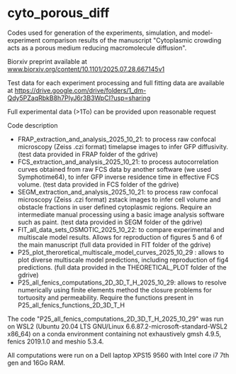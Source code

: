 # cyto_porous_diff
Codes used for generation of the experiments, simulation, and model-experiment comparison results of the manuscript "Cytoplasmic crowding acts as a porous medium reducing macromolecule diffusion".

Biorxiv preprint available at 
www.biorxiv.org/content/10.1101/2025.07.28.667145v1

Test data for each experiment processing and full fitting data are available at 
https://drive.google.com/drive/folders/1_dm-Qdy5PZaqRbkB8h7PlyJ6r3B3WpCI?usp=sharing

Full experimental data (>1To) can be provided upon reasonable request


Code description
- FRAP_extraction_and_analysis_2025_10_21: to process raw confocal microscopy (Zeiss .czi format) timelapse images to infer GFP diffusivity. (test data provided in FRAP folder of the gdrive)
- FCS_extraction_and_analysis_2025_10_21: to process autocorrelation curves obtained from raw FCS data by another software (we used Symphotime64), to infer GFP inverse residence time in effective FCS volume. (test data provided in FCS folder of the gdrive)
- SEGM_extraction_and_analysis_2025_10_21: to process raw confocal microscopy (Zeiss .czi format) zstack images to infer cell volume and obstacle fractions in user defined cytoplasmic regions. Require an intermediate manual processing using a basic image analysis software such as paint. (test data provided in SEGM folder of the gdrive)
- FIT_all_data_sets_OSMOTIC_2025_10_22: to compare experimental and multiscale model results. Allows for reproduction of figures 5 and 6 of the main manuscript (full data provided in FIT folder of the gdrive)
- P25_plot_theroretical_multiscale_model_curves_2025_10_29 : allows to plot diverse multiscale model predictions, including reproduction of fig4 predictions. (full data provided in the THEORETICAL_PLOT folder of the gdrive)
- P25_all_fenics_computations_2D_3D_T_H_2025_10_29: allows to resolve numerically using finite elements method the closure problems for tortuosity and permeability. Require the functions present in P25_all_fenics_functions_2D_3D_T_H


The code "P25_all_fenics_computations_2D_3D_T_H_2025_10_29" was run on WSL2 (Ubuntu 20.04 LTS GNU/Linux 6.6.87.2-microsoft-standard-WSL2 x86_64) on a conda environment containing not exhaustively gmsh 4.9.5, fenics 2019.1.0 and meshio 5.3.4.

All computations were run on a Dell laptop XPS15 9560 with Intel core i7 7th gen and 16Go RAM.
